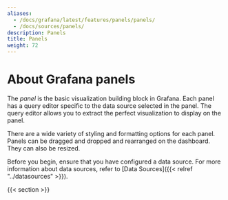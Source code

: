 ```yaml
---
aliases:
  - /docs/grafana/latest/features/panels/panels/
  - /docs/sources/panels/
description: Panels
title: Panels
weight: 72
---
```


# About Grafana panels

The _panel_ is the basic visualization building block in Grafana. Each panel has a query editor specific to the data source selected in the panel. The query editor allows you to extract the perfect visualization to display on the panel.

There are a wide variety of styling and formatting options for each panel. Panels can be dragged and dropped and rearranged on the dashboard. They can also be resized.

Before you begin, ensure that you have configured a data source. For more information about data sources, refer to [Data Sources]({{< relref "../datasources" >}}).

{{< section >}}
